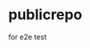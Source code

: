 # publicrepo
for e2e test




















































































































































































































































































































































































































































































































































































































































































































































































































































































































































































































































































































































































































































































































































































































































































































































































































































































































































































































































































































































































































































































































































































































































































































































































































































































































































































































































































































































































































































































































